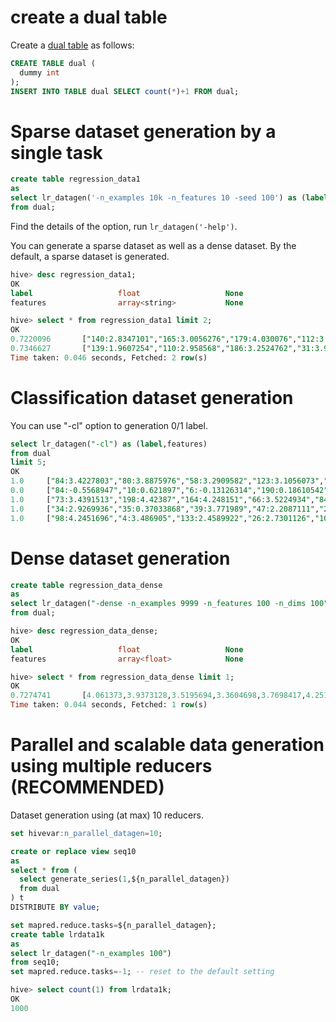 <!--
  Licensed to the Apache Software Foundation (ASF) under one
  or more contributor license agreements.  See the NOTICE file
  distributed with this work for additional information
  regarding copyright ownership.  The ASF licenses this file
  to you under the Apache License, Version 2.0 (the
  "License"); you may not use this file except in compliance
  with the License.  You may obtain a copy of the License at

    http://www.apache.org/licenses/LICENSE-2.0

  Unless required by applicable law or agreed to in writing,
  software distributed under the License is distributed on an
  "AS IS" BASIS, WITHOUT WARRANTIES OR CONDITIONS OF ANY
  KIND, either express or implied.  See the License for the
  specific language governing permissions and limitations
  under the License.
-->
        
<!-- toc -->

# create a dual table

Create a [dual table](http://en.wikipedia.org/wiki/DUAL_table) as follows:
```sql
CREATE TABLE dual (
  dummy int
);
INSERT INTO TABLE dual SELECT count(*)+1 FROM dual;
```

# Sparse dataset generation by a single task
```sql
create table regression_data1
as
select lr_datagen('-n_examples 10k -n_features 10 -seed 100') as (label,features)
from dual;
```
Find the details of the option, run `lr_datagen('-help')`.

You can generate a sparse dataset as well as a dense dataset. By the default, a sparse dataset is generated.
```sql
hive> desc regression_data1;
OK
label                   float                   None
features                array<string>           None

hive> select * from regression_data1 limit 2;
OK
0.7220096       ["140:2.8347101","165:3.0056276","179:4.030076","112:3.3919246","99:3.98914","16:3.5653272","128:3.046535","124:2.7708225","78:2.4960368","6:1.7866131"]
0.7346627       ["139:1.9607254","110:2.958568","186:3.2524762","31:3.9243593","167:0.72854257","26:1.8355447","117:2.7663715","3:2.1551287","179:3.1099443","19:3.6411424"]
Time taken: 0.046 seconds, Fetched: 2 row(s)
```

# Classification dataset generation
You can use "-cl" option to generation 0/1 label.
```sql
select lr_datagen("-cl") as (label,features)
from dual 
limit 5;
OK
1.0     ["84:3.4227803","80:3.8875976","58:3.2909582","123:3.1056073","194:3.3360343","199:2.20207","75:3.5469763","74:3.3869767","126:0.9969454","93:2.5352612"]
0.0     ["84:-0.5568947","10:0.621897","6:-0.13126314","190:0.18610542","131:1.7232913","24:-2.7551131","113:-0.9842969","177:0.062993184","176:-0.19020283","21:-0.54811275"]
1.0     ["73:3.4391513","198:4.42387","164:4.248151","66:3.5224934","84:1.9026604","76:0.79803777","18:2.2168183","163:2.248695","119:1.5906067","72:2.0267224"]
1.0     ["34:2.9269936","35:0.37033868","39:3.771989","47:2.2087111","28:2.9445739","55:4.134555","14:2.4297745","164:3.0913055","52:2.0519433","128:2.9108515"]
1.0     ["98:4.2451696","4:3.486905","133:2.4589922","26:2.7301126","103:2.6827147","2:3.6198254","34:3.7042716","47:2.5515237","68:2.4294896","197:4.4958663"]
```

# Dense dataset generation
```sql
create table regression_data_dense
as
select lr_datagen("-dense -n_examples 9999 -n_features 100 -n_dims 100") as (label,features)
from dual;

hive> desc regression_data_dense;
OK
label                   float                   None
features                array<float>            None

hive> select * from regression_data_dense limit 1;
OK
0.7274741       [4.061373,3.9373128,3.5195694,3.3604698,3.7698417,4.2518,3.8796813,1.6020582,4.937072,1.5513933,3.0289552,2.6674519,3.432688,2.980945,1.8897587,2.9770515,3.3435504,1.7867403,3.4057906,1.2151588,5.0587463,2.1410913,2.8097973,2.4518871,3.175268,3.3347685,3.728993,3.1443396,3.5506077,3.6357877,4.248151,3.5224934,3.2423255,2.5188355,1.8626233,2.8432152,2.2762651,4.57472,2.2168183,2.248695,3.3636255,2.8359523,2.0327945,1.5917025,2.9269936,0.37033868,2.6151125,4.545956,2.0863252,3.7857852,2.9445739,4.134555,3.0660007,3.4279037,2.0519433,2.9108515,3.5171766,3.4708095,3.161707,2.39229,2.4589922,2.7301126,3.5303073,2.7398396,3.7042716,2.5515237,3.0943663,0.41565156,4.672767,3.1461313,3.0443575,3.4023938,2.2205734,1.8950733,2.1664586,4.8654623,2.787029,4.0460386,2.4455893,3.464298,1.062505,3.0513604,4.382525,2.771433,3.2828436,3.803544,2.178681,4.2466116,3.5440445,3.1546876,3.4248536,0.9067459,3.0134914,1.9528451,1.7175893,2.7029774,2.5759792,3.643847,3.0799,3.735559]
Time taken: 0.044 seconds, Fetched: 1 row(s)
```

# Parallel and scalable data generation using multiple reducers (RECOMMENDED)
Dataset generation using (at max) 10 reducers.

```sql
set hivevar:n_parallel_datagen=10;

create or replace view seq10 
as
select * from (
  select generate_series(1,${n_parallel_datagen})
  from dual 
) t
DISTRIBUTE BY value;

set mapred.reduce.tasks=${n_parallel_datagen};
create table lrdata1k
as
select lr_datagen("-n_examples 100")
from seq10;
set mapred.reduce.tasks=-1; -- reset to the default setting

hive> select count(1) from lrdata1k;
OK
1000
```
